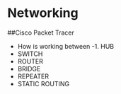 # Networking
##Cisco Packet Tracer
- How is working between
-1. HUB
- SWITCH
- ROUTER
- BRIDGE
- REPEATER
- STATIC ROUTING
